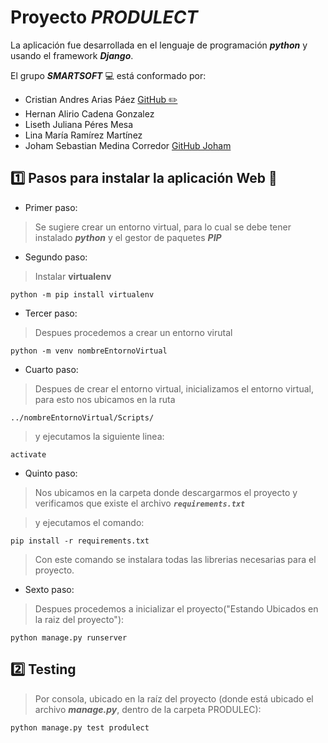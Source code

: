 # Proyecto ***PRODULECT***
La aplicación fue desarrollada en el lenguaje de programación ***python*** y usando el framework ***Django***.

El grupo ***SMARTSOFT***  :computer: está conformado por:

* Cristian Andres Arias Páez [GitHub :pencil2:](https://github.com/AriasPaez/)  
* Hernan Alirio Cadena Gonzalez
* Liseth Juliana Péres Mesa
* Lina María Ramírez Martínez
* Joham Sebastian Medina Corredor [GitHub Joham](https://github.com/JohamSMC/)

## :one: Pasos para instalar la aplicación Web :page_facing_up:

* Primer paso:
> Se sugiere crear un entorno virtual, para lo cual se debe tener instalado ***python*** y el gestor de paquetes ***PIP***

* Segundo paso:
> Instalar **virtualenv**

```
python -m pip install virtualenv
```

* Tercer paso:
> Despues procedemos a crear un entorno virutal

```
python -m venv nombreEntornoVirtual
```

* Cuarto paso:
> Despues de crear el entorno virtual, inicializamos el entorno virtual, para esto nos ubicamos
> en la ruta 

 ``../nombreEntornoVirtual/Scripts/``

>y ejecutamos la siguiente linea:

```
activate
```

* Quinto paso:
> Nos ubicamos en la carpeta donde descargarmos el proyecto y verificamos que existe el archivo
***``requirements.txt``***

> y ejecutamos el comando:

```
pip install -r requirements.txt
```

> Con este comando se instalara todas las librerias necesarias para el proyecto.

* Sexto paso:
> Despues procedemos a inicializar el proyecto("Estando Ubicados en la raiz del proyecto"):

```
python manage.py runserver
```

## :two: Testing
> Por consola, ubicado en la raíz del proyecto (donde está ubicado el archivo ***manage.py***, dentro de la carpeta PRODULEC):

```
python manage.py test produlect
```


